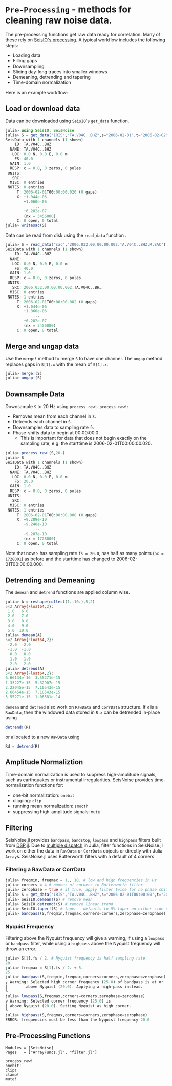 # `Pre-Processing` - methods for cleaning raw noise data.

The pre-processing functions get raw data ready for correlation. Many of these
rely on [SeisIO's processing](https://seisio.readthedocs.io/en/latest/src/Processing/processing.html). A typical workflow includes the following steps:

- Loading data
- Filling gaps
- Downsampling
- Slicing day-long traces into smaller windows
- Demeaning, detrending and tapering
- Time-domain normalization

Here is an example workflow:

## Load or download data

Data can be downloaded using `SeisIO`'s `get_data` function.

```julia
julia> using SeisIO, SeisNoise
julia> S = get_data("IRIS","TA.V04C..BHZ",s="2006-02-01",t="2006-02-02")
SeisData with 1 channels (1 shown)
    ID: TA.V04C..BHZ                       
  NAME: TA.V04C..BHZ                       
   LOC: 0.0 N, 0.0 E, 0.0 m                
    FS: 40.0                               
  GAIN: 1.0                                
  RESP: c = 0.0, 0 zeros, 0 poles          
 UNITS:                                    
   SRC:                                    
  MISC: 0 entries                          
 NOTES: 0 entries                          
     T: 2006-02-01T00:00:00.020 (0 gaps)   
     X: +1.044e-06                         
        +1.060e-06                         
            ...                            
        +6.282e-07                         
        (nx = 3456000)                     
     C: 0 open, 0 total
julia> writesac(S)
```

Data can be read from disk using the `read_data` function .

```julia
julia> S = read_data("sac","2006.032.00.00.00.002.TA.V04C..BHZ.R.SAC")
SeisData with 1 channels (1 shown)
    ID: TA.V04C..BHZ                       
  NAME:                                    
   LOC: 0.0 N, 0.0 E, 0.0 m                
    FS: 40.0                               
  GAIN: 1.0                                
  RESP: c = 0.0, 0 zeros, 0 poles          
 UNITS:                                    
   SRC: 2006.032.00.00.00.002.TA.V04C..BH…
  MISC: 0 entries                          
 NOTES: 1 entries                          
     T: 2006-02-01T00:00:00.002 (0 gaps)   
     X: +1.044e-06                         
        +1.060e-06                         
            ...                            
        +6.282e-07                         
        (nx = 3456000)                     
     C: 0 open, 0 total
```



## Merge and ungap data
Use the `merge!` method to merge `S` to have one channel. The `ungap` method replaces
gaps in `S[1].x` with the mean of `S[1].x`.

```julia
julia> merge!(S)
julia> ungap!(S)
```

## Downsample Data  
Downsample `S` to 20 Hz using `process_raw!`. `process_raw!`:
- Removes mean from each channel in `S`.
- Detrends each channel in `S`.
- Downsamples data to sampling rate `fs`
- Phase-shifts data to begin at 00:00:00.0
    - This is important for data that does not begin exactly on the sampling rate, e.g. the starttime is 2006-02-01T00:00:00.020.  

```julia
julia> process_raw!(S,20.)
julia> S
SeisData with 1 channels (1 shown)
    ID: TA.V04C..BHZ                       
  NAME: TA.V04C..BHZ                       
   LOC: 0.0 N, 0.0 E, 0.0 m                
    FS: 20.0                               
  GAIN: 1.0                                
  RESP: c = 0.0, 0 zeros, 0 poles          
 UNITS:                                    
   SRC:                                    
  MISC: 0 entries                          
 NOTES: 1 entries                          
     T: 2006-02-01T00:00:00.000 (0 gaps)   
     X: +9.289e-10                         
        -9.248e-10                         
            ...                            
        -9.287e-10                         
        (nx = 1728000)                     
     C: 0 open, 0 total
```

Note that now `S` has sampling rate `fs = 20.0`, has half as many points (`nx = 1728001`) as before and the starttime has changed to 2006-02-01T00:00:00.000.

## Detrending and Demeaning

The `demean` and `detrend` functions are applied column wise.

```julia
julia> A = reshape(collect(1.:10.),5,2)
5×2 Array{Float64,2}:
 1.0   6.0
 2.0   7.0
 3.0   8.0
 4.0   9.0
 5.0  10.0
julia> demean(A)
5×2 Array{Float64,2}:
 -2.0  -2.0
 -1.0  -1.0
  0.0   0.0
  1.0   1.0
  2.0   2.0
julia> detrend(A)
5×2 Array{Float64,2}:
6.66134e-16  3.55271e-15
1.33227e-15  5.32907e-15
2.22045e-15  7.10543e-15
2.66454e-15  7.10543e-15
3.55271e-15  1.06581e-14
```

`demean` and `detrend` also work on `RawData` and `CorrData` structure. If `R` is a `RawData`, then the windowed data stored in `R.x` can be detrended in-place using

```julia
detrend!(R)
```

or allocated to a new `RawData` using

```julia
Rd = detrend(R)
```

## Amplitude Normaliztion

Time-domain normalization is used to suppress high-amplitude signals, such as earthquakes or instrumental irregularities. SeisNoise provides time-normalization functions for:

- one-bit normalization: `onebit`
- clipping: `clip`
- running mean normalization: `smooth`
- suppressing high-amplitude signals: `mute`


## Filtering
SeisNoise.jl provides `bandpass`, `bandstop`, `lowpass` and `highpass` filters built from
[DSP.jl](https://github.com/JuliaDSP/DSP.jl). Due to [multiple dispatch](https://en.wikipedia.org/wiki/Multiple_dispatch) in Julia, filter functions in SeisNoise.jl work on either the data in `RawData` or `CorrData` objects or directly with Julia `Array`s. SeisNoise.jl uses Butterworth filters with a default of 4 corners.

### Filtering a RawData or CorrData
```julia
julia> freqmin, freqmax = 1., 10. # low and high frequencies in Hz
julia> corners = 4 # number of corners in Butterworth filter
julia> zerophase = true # if true, apply filter twice for no phase shifting
julia> S = get_data("IRIS","TA.V04C..BHZ",s="2006-02-01T00:00:00",t="2006-02-01T01:00:00")
julia> SeisIO.demean!(S) # remove mean
julia> SeisIO.detrend!(S) # remove linear trend
julia> SeisIO.taper!(S) # taper - defaults to 5% taper on either side of the trace
julia> bandpass(S,freqmin,freqmax,corners=corners,zerophase=zerophase)
```

### Nyquist Frequency
Filtering above the Nyquist frequency will give a warning, if using a `lowpass`
or `bandpass` filter, while using a `highpass` above the Nyquist frequency will throw an
error.

```julia
julia> S[1].fs / 2. # Nyquist frequency is half sampling rate
20.
julia> freqmax = S[1].fs / 2. + 5.
25.  
julia> bandpass(S,freqmin,freqmax,corners=corners,zerophase=zerophase)
┌ Warning: Selected high corner frequency (25.0) of bandpass is at or
│        above Nyquist (20.0). Applying a high-pass instead.
└
julia> lowpass(S,freqmax,corners=corners,zerophase=zerophase)
┌ Warning: Selected corner frequency (25.0) is
│ above Nyquist (20.0). Setting Nyquist as high corner.
└
julia> highpass(S,freqmax,corners=corners,zerophase=zerophase)
ERROR: frequencies must be less than the Nyquist frequency 20.0
```


## Pre-Processing Functions

```@autodocs
Modules = [SeisNoise]
Pages   = ["ArrayFuncs.jl", "filter.jl"]
```

```@docs
process_raw!
onebit!
clip!
clamp!
mute!
```

